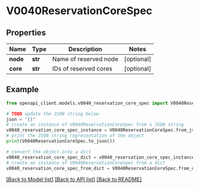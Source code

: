 # V0040ReservationCoreSpec


## Properties

Name | Type | Description | Notes
------------ | ------------- | ------------- | -------------
**node** | **str** | Name of reserved node | [optional] 
**core** | **str** | IDs of reserved cores | [optional] 

## Example

```python
from openapi_client.models.v0040_reservation_core_spec import V0040ReservationCoreSpec

# TODO update the JSON string below
json = "{}"
# create an instance of V0040ReservationCoreSpec from a JSON string
v0040_reservation_core_spec_instance = V0040ReservationCoreSpec.from_json(json)
# print the JSON string representation of the object
print(V0040ReservationCoreSpec.to_json())

# convert the object into a dict
v0040_reservation_core_spec_dict = v0040_reservation_core_spec_instance.to_dict()
# create an instance of V0040ReservationCoreSpec from a dict
v0040_reservation_core_spec_from_dict = V0040ReservationCoreSpec.from_dict(v0040_reservation_core_spec_dict)
```
[[Back to Model list]](../README.md#documentation-for-models) [[Back to API list]](../README.md#documentation-for-api-endpoints) [[Back to README]](../README.md)



